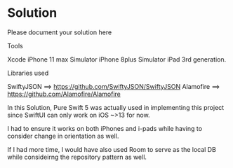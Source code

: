 # Solution

Please document your solution here

Tools

Xcode 
iPhone 11 max Simulator
iPhone 8plus Simulator
iPad 3rd generation.

Libraries used

SwiftyJSON ==> https://github.com/SwiftyJSON/SwiftyJSON
Alamofire ==> https://github.com/Alamofire/Alamofire


In this Solution, Pure Swift 5 was actually used in implementing this project since SwiftUI can only work on iOS ~>13 for now.

I had to ensure it works on both iPhones and i-pads while having to consider change in orientation as well.

If I had more time, I would have also used Room to serve as the local DB while consideirng the repository pattern as well.